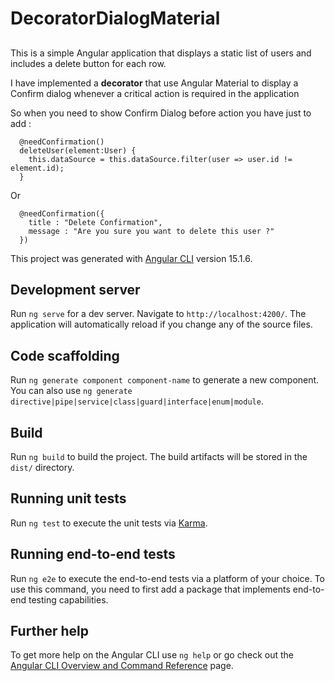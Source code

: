 # DecoratorDialogMaterial

## 

This is a simple Angular application that displays a static list of users and includes a delete button for each row.

I have implemented a **decorator** that use Angular Material to display a Confirm dialog whenever a critical action is required in the application

So when you need to show Confirm Dialog before action you have just to add :

      @needConfirmation()
      deleteUser(element:User) {
        this.dataSource = this.dataSource.filter(user => user.id != element.id);
      }

Or

    
      @needConfirmation({
        title : "Delete Confirmation",
        message : "Are you sure you want to delete this user ?"
      })






This project was generated with [Angular CLI](https://github.com/angular/angular-cli) version 15.1.6.

## Development server

Run `ng serve` for a dev server. Navigate to `http://localhost:4200/`. The application will automatically reload if you change any of the source files.

## Code scaffolding

Run `ng generate component component-name` to generate a new component. You can also use `ng generate directive|pipe|service|class|guard|interface|enum|module`.

## Build

Run `ng build` to build the project. The build artifacts will be stored in the `dist/` directory.

## Running unit tests

Run `ng test` to execute the unit tests via [Karma](https://karma-runner.github.io).

## Running end-to-end tests

Run `ng e2e` to execute the end-to-end tests via a platform of your choice. To use this command, you need to first add a package that implements end-to-end testing capabilities.

## Further help

To get more help on the Angular CLI use `ng help` or go check out the [Angular CLI Overview and Command Reference](https://angular.io/cli) page.
